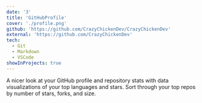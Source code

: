 ```yaml
---
date: '3'
title: 'GitHubProfile'
cover: './profile.png'
github: 'https://github.com/CrazyChickenDev/CrazyChickenDev'
external: 'https://github.com/CrazyChickenDev'
tech:
  - Git
  - Markdown
  - VSCode
showInProjects: true
---
```


A nicer look at your GitHub profile and repository stats with data visualizations of your top languages and stars. Sort through your top repos by number of stars, forks, and size.

